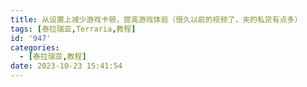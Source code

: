```yaml
---
title: 从设置上减少游戏卡顿，提高游戏体验（很久以前的视频了，夹的私货有点多）
tags: [泰拉瑞亚,Terraria,教程]
id: '947'
categories:
  - [泰拉瑞亚,教程]
date: 2023-10-23 15:41:54
---
```

